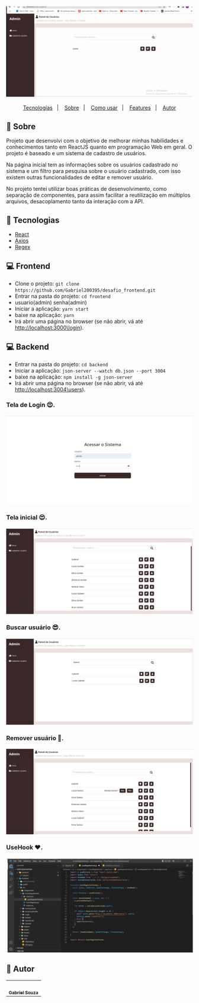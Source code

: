  <h4 align="center">
  <img src="./frontend/public/projeto.gif" width="800"/><br>
</h4>

<p align="center">
  <a href="#tecnologias">Tecnologias</a>&nbsp;&nbsp;&nbsp;|&nbsp;&nbsp;&nbsp;
  <a href="#page_facing_up-sobre">Sobre</a>&nbsp;&nbsp;&nbsp;|&nbsp;&nbsp;&nbsp;
  <a href="#-como-usar">Como usar</a>&nbsp;&nbsp;&nbsp;|&nbsp;&nbsp;&nbsp;
  <a href="#features">Features</a>&nbsp;&nbsp;&nbsp;|&nbsp;&nbsp;&nbsp;
  <a href="#pencil-autor">Autor</a>
</p>

## :page_facing_up: Sobre

Projeto que desenvolvi com o objetivo de melhorar minhas habilidades e conhecimentos tanto em ReactJS quanto em programação Web em geral. O projeto é baseado e um sistema de cadastro de usuários.

Na página inicial tem as informações sobre os usuários cadastrado no sistema e um filtro para pesquisa sobre o usuário cadastrado, com isso existem outras funcionalidades de editar e remover usuário.

No projeto tentei utilizar boas práticas de desenvolvimento, como separação de componentes, para assim facilitar a reutilização em múltiplos arquivos, desacoplamento tanto da interação com a API.

## :wrench: Tecnologias

<!--EXEMPLO:-->

- [React](https://pt-br.reactjs.org/)
- [Axios](https://www.npmjs.com/package/axios)
- [Regex](https://developer.mozilla.org/pt-BR/docs/Web/JavaScript/Guide/Regular_Expressions)

## 💻 Frontend

- Clone o projeto: `git clone https://github.com/Gabriel200395/desafio_frontend.git`
- Entrar na pasta do projeto: `cd frontend`
- usuario(admin) senha(admin)
- Iniciar a aplicação: `yarn start`
- baixe na aplicação: `yarn`
- Irá abrir uma página no browser (se não abrir, vá até [http://localhost:3000\login](http://localhost:3000\login)).

## 💻 Backend

- Entrar na pasta do projeto: `cd backend`
- Iniciar a aplicação: `json-server --watch db.json --port 3004`
- baixe na aplicação: `npm install -g json-server`
- Irá abrir uma página no browser (se não abrir, vá até [http://localhost:3004\users](http://localhost:3004/users)).

<h3 align="left">Tela de Login 😍.</h3>
<h4 align="left">
  <img src="./frontend/public/login.png" /><br>
</h4>

<h3 align="left">Tela inicial 😍.</h3>
<h4 align="left">
  <img src="./frontend/public/tela_inicial.png" /><br>
</h4>

<h3 align="left">Buscar usuário 😎.</h3>
<h4 align="left">
  <img src="./frontend/public/filtro.png" /><br>
</h4>

<h3 align="left">Remover usuário 👀.</h3>
<h4 align="left">
  <img src="./frontend/public/remover.png" /><br>
</h4>

<h3 align="left">UseHook ❤.</h3>
<h4 align="left">
  <img src="./frontend/public/useHook.png" /><br>
</h4>

## :pencil: Autor

<table>
  <tr>
    <td align="center"><a href="https://github.com/Gabriel200395"><img src="https://avatars2.githubusercontent.com/u/68435908?s=400&u=9cbee30d93471534b2bd12a6364edd45e618b923&v=4" width="100px;" alt=""/><br /><sub><b>Gabriel Souza</b></sub></a><br /></td>
  <tr>
</table>
